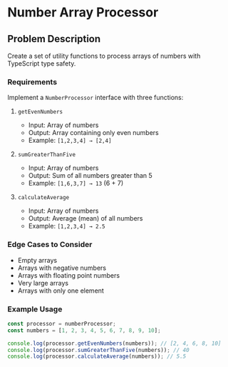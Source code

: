 # Number Array Processor

## Problem Description

Create a set of utility functions to process arrays of numbers with TypeScript type safety.

### Requirements

Implement a `NumberProcessor` interface with three functions:

1. `getEvenNumbers`

   - Input: Array of numbers
   - Output: Array containing only even numbers
   - Example: `[1,2,3,4] → [2,4]`

2. `sumGreaterThanFive`

   - Input: Array of numbers
   - Output: Sum of all numbers greater than 5
   - Example: `[1,6,3,7] → 13` (6 + 7)

3. `calculateAverage`
   - Input: Array of numbers
   - Output: Average (mean) of all numbers
   - Example: `[1,2,3,4] → 2.5`

### Edge Cases to Consider

- Empty arrays
- Arrays with negative numbers
- Arrays with floating point numbers
- Very large arrays
- Arrays with only one element

### Example Usage

```typescript
const processor = numberProcessor;
const numbers = [1, 2, 3, 4, 5, 6, 7, 8, 9, 10];

console.log(processor.getEvenNumbers(numbers)); // [2, 4, 6, 8, 10]
console.log(processor.sumGreaterThanFive(numbers)); // 40
console.log(processor.calculateAverage(numbers)); // 5.5
```
